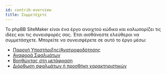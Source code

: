 ```yaml
---
id: contrib-overview
title: Συμμετέχετε
---
```


Το phpBB SiteMaker είναι ένα έργο ανοιχτού κώδικα και καλωσορίζει τις ιδέες και τις συνεισφορές σας. Έτσι αισθάνεστε ελεύθεροι να συμμετάσχετε. Μπορείτε να συνεισφέρετε σε αυτό το έργο μέσω:

* [Παροχή Υποστήριξης/Ανατροφοδότησης](https://www.phpbb.com/customise/db/extension/phpbb_sitemaker_2)
* [Αναφορά Σφαλμάτων](https://github.com/blitze/phpBB-ext-sitemaker/issues)
* [Βοηθώντας στη μετάφραση](./contrib-translators.md)
* [Διόρθωση σφαλμάτων ή προσθήκη χαρακτηριστικών](./contrib-pull-requests.md)